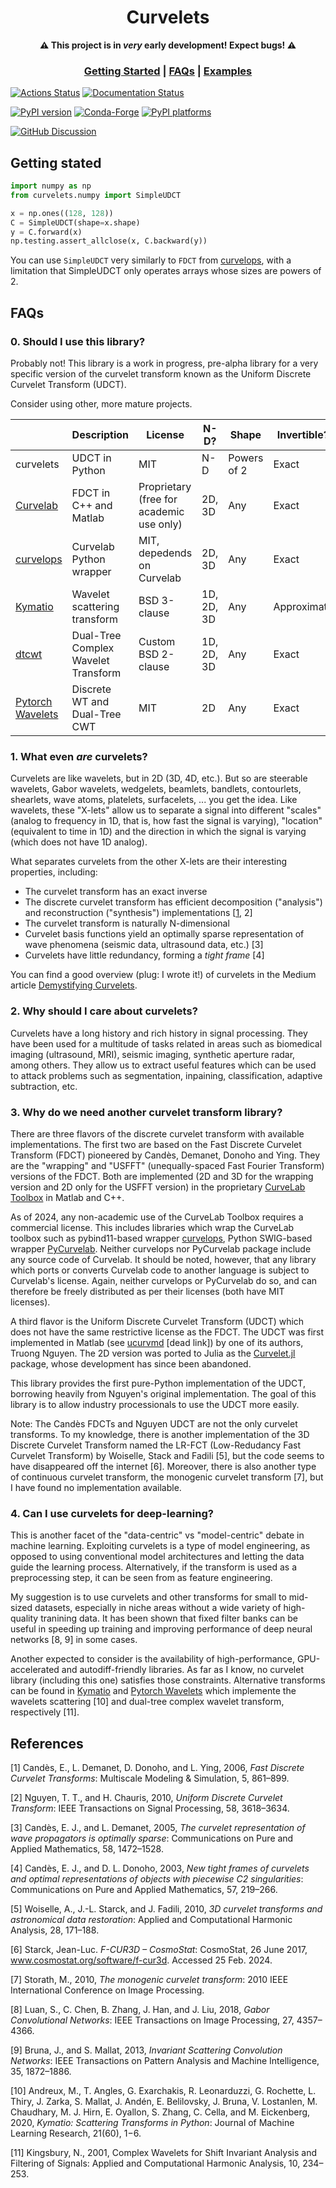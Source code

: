 <div align="center">
<h1>Curvelets</h1>

<strong>⚠️ This project is in <i>very</i> early development! Expect bugs! ⚠️
</strong>

<h3>
  <a href="#getting-started">Getting Started</a>
  <span> | </span>
  <a href="#FAQs">FAQs</a>
  <span> | </span>
  <a href="https://curvelets.readthedocs.io/en/latest/auto_examples/index.html">Examples</a>
</h3>
</div>

[![Actions Status][actions-badge]][actions-link]
[![Documentation Status][rtd-badge]][rtd-link]

[![PyPI version][pypi-version]][pypi-link]
[![Conda-Forge][conda-badge]][conda-link]
[![PyPI platforms][pypi-platforms]][pypi-link]

[![GitHub Discussion][github-discussions-badge]][github-discussions-link]

<!-- SPHINX-START -->

<!-- prettier-ignore-start -->
[actions-badge]:            https://github.com/cako/curvelets/workflows/CI/badge.svg
[actions-link]:             https://github.com/cako/curvelets/actions
[conda-badge]:              https://img.shields.io/conda/vn/conda-forge/Curvelets
[conda-link]:               https://github.com/conda-forge/Curvelets-feedstock
[github-discussions-badge]: https://img.shields.io/static/v1?label=Discussions&message=Ask&color=blue&logo=github
[github-discussions-link]:  https://github.com/cako/curvelets/discussions
[pypi-link]:                https://pypi.org/project/Curvelets/
[pypi-platforms]:           https://img.shields.io/pypi/pyversions/Curvelets
[pypi-version]:             https://img.shields.io/pypi/v/Curvelets
[rtd-badge]:                https://readthedocs.org/projects/Curvelets/badge/?version=latest
[rtd-link]:                 https://Curvelets.readthedocs.io/en/latest/?badge=latest

<!-- prettier-ignore-end -->
## Getting stated

```python
import numpy as np
from curvelets.numpy import SimpleUDCT

x = np.ones((128, 128))
C = SimpleUDCT(shape=x.shape)
y = C.forward(x)
np.testing.assert_allclose(x, C.backward(y))
```

You can use `SimpleUDCT` very similarly to `FDCT` from [curvelops](https://github.com/PyLops/curvelops), with a limitation that SimpleUDCT only operates arrays whose sizes are powers of 2.



## FAQs

### 0. Should I use this library?

Probably not! This library is a work in progress, pre-alpha library for a very specific version of the curvelet transform known as the Uniform Discrete Curvelet Transform (UDCT).

Consider using other, more mature projects.

|                                                             | Description                         | License                                  | N-D?       | Shape       | Invertible? |
| ----------------------------------------------------------- | ----------------------------------- | ---------------------------------------- | ---------- | ----------- | ----------- |
| curvelets                                                   | UDCT in Python                      | MIT                                      | N-D        | Powers of 2 | Exact       |
| [Curvelab](https://curvelet.org/software.php)               | FDCT in C++ and Matlab              | Proprietary (free for academic use only) | 2D, 3D     | Any         | Exact       |
| [curvelops](https://github.com/PyLops/curvelops)            | Curvelab Python wrapper             | MIT, depedends on Curvelab               | 2D, 3D     | Any         | Exact       |
| [Kymatio](https://www.kymat.io/)                            | Wavelet scattering transform        | BSD 3-clause                             | 1D, 2D, 3D | Any         | Approximate |
| [dtcwt](https://dtcwt.readthedocs.io)                       | Dual-Tree Complex Wavelet Transform | Custom BSD 2-clause                      | 1D, 2D, 3D | Any         | Exact       |
| [Pytorch Wavelets](https://pytorch-wavelets.readthedocs.io) | Discrete WT and Dual-Tree CWT       | MIT                                      | 2D         | Any         | Exact       |



### 1. What even *are* curvelets?

   Curvelets are like wavelets, but in 2D (3D, 4D, etc.). But so are steerable wavelets, Gabor wavelets, wedgelets, beamlets, bandlets, contourlets, shearlets, wave atoms, platelets, surfacelets, ... you get the idea. Like wavelets, these "X-lets" allow us to separate a signal into different "scales" (analog to frequency in 1D, that is, how fast the signal is varying), "location" (equivalent to time in 1D) and the direction in which the signal is varying (which does not have 1D analog).

   What separates curvelets from the other X-lets are their interesting properties, including:
   * The curvelet transform has an exact inverse
   * The discrete curvelet transform has efficient decomposition ("analysis") and reconstruction ("synthesis") implementations [[1](#1), 2]
   * The curvelet transform is naturally N-dimensional
   * Curvelet basis functions yield an optimally sparse representation of wave phenomena (seismic data, ultrasound data, etc.) [3]
   * Curvelets have little redundancy, forming a _tight frame_ [4]
  
  You can find a good overview (plug: I wrote it!) of curvelets in the Medium article [Demystifying Curvelets](https://towardsdatascience.com/desmystifying-curvelets-c6d88faba0bf).

### 2. Why should I care about curvelets?
   Curvelets have a long history and rich history in signal processing. They have been used for a multitude of tasks related in areas such as biomedical imaging (ultrasound, MRI), seismic imaging, synthetic aperture radar, among others. They allow us to extract useful features which can be used to attack problems such as segmentation, inpaining, classification, adaptive subtraction, etc.

### 3. Why do we need another curvelet transform library?

There are three flavors of the discrete curvelet transform with available implementations. The first two are based on the Fast Discrete Curvelet Transform (FDCT) pioneered by Candès, Demanet, Donoho and Ying. They are the "wrapping" and "USFFT" (unequally-spaced Fast Fourier Transform) versions of the FDCT. Both are implemented (2D and 3D for the wrapping version and 2D only for the USFFT version) in the proprietary [CurveLab Toolbox](http://www.curvelet.org/software.html) in Matlab and C++.

As of 2024, any non-academic use of the CurveLab Toolbox requires a commercial license. This includes libraries which wrap the CurveLab toolbox such as pybind11-based wrapper [curvelops](https://github.com/PyLops/curvelops), Python SWIG-based wrapper [PyCurvelab](https://github.com/slimgroup/PyCurvelab). Neither curvelops nor PyCurvelab package include any source code of Curvelab. It should be noted, however, that any library which ports or converts Curvelab code to another language is subject to Curvelab's license. Again, neither curvelops or PyCurvelab do so, and can therefore be freely distributed as per their licenses (both have MIT licenses).

A third flavor is the Uniform Discrete Curvelet Transform (UDCT) which does not have the same restrictive license as the FDCT. The UDCT was first implemented in Matlab (see [ucurvmd](https://github.com/nttruong7/ucurvmd) \[dead link\]) by one of its authors, Truong Nguyen. The 2D version was ported to Julia as the [Curvelet.jl](https://github.com/fundamental/Curvelet.jl) package, whose development has since been abandoned.

This library provides the first pure-Python implementation of the UDCT, borrowing heavily from Nguyen's original implementation. The goal of this library is to allow industry processionals to use the UDCT more easily.

Note: The Candès FDCTs and Nguyen UDCT are not the only curvelet transforms. To my knowledge, there is another implementation of the 3D Discrete Curvelet Transform named the LR-FCT (Low-Redudancy Fast Curvelet Transform) by Woiselle, Stack and Fadili [5], but the code seems to have disappeared off the internet [6]. Moreover, there is also another type of continuous curvelet transform, the monogenic curvelet transform [7], but I have found no implementation available.

### 4. Can I use curvelets for deep-learning?
This is another facet of the "data-centric" vs "model-centric" debate in machine learning. Exploiting curvelets is a type of model engineering, as opposed to using conventional model architectures and letting the data guide the learning process. Alternatively, if the transform is used as a preprocessing step, it can be seen from as feature engineering.

My suggestion is to use curvelets and other transforms for small to mid-sized datasets, especially in niche areas without a wide variety of high-quality tranining data. It has been shown that fixed filter banks can be useful in speeding up training and improving performance of deep neural networks [8, 9] in some cases.

Another expected to consider is the availability of high-performance, GPU-accelerated and autodiff-friendly libraries. As far as I know, no curvelet library (including this one) satisfies those constraints. Alternative transforms can be found in [Kymatio](https://www.kymat.io/)  and [Pytorch Wavelets](https://pytorch-wavelets.readthedocs.io/en/latest/readme.html) which implemente the wavelets scattering [10] and dual-tree complex wavelet transform, respectively [11].

## References
[1] Candès, E., L. Demanet, D. Donoho, and L. Ying, 2006, *Fast Discrete Curvelet Transforms*: Multiscale Modeling & Simulation, 5, 861–899.

[2] Nguyen, T. T., and H. Chauris, 2010, *Uniform Discrete Curvelet Transform*: IEEE Transactions on Signal Processing, 58, 3618–3634.


[3] Candès, E. J., and L. Demanet, 2005, *The curvelet representation of wave propagators is optimally sparse*: Communications on Pure and Applied Mathematics, 58, 1472–1528.

[4] Candès, E. J., and D. L. Donoho, 2003, *New tight frames of curvelets and optimal representations of objects with piecewise C2 singularities*: Communications on Pure and Applied Mathematics, 57, 219–266.

[5] Woiselle, A., J.-L. Starck, and J. Fadili, 2010, *3D curvelet transforms and astronomical data restoration*: Applied and Computational Harmonic Analysis, 28, 171–188.

[6] Starck, Jean-Luc. *F-CUR3D – CosmoStat*: CosmoStat, 26 June 2017, www.cosmostat.org/software/f-cur3d. Accessed 25 Feb. 2024.

[7] Storath, M., 2010, *The monogenic curvelet transform*: 2010 IEEE International Conference on Image Processing.

[8] Luan, S., C. Chen, B. Zhang, J. Han, and J. Liu, 2018, *Gabor Convolutional Networks*: IEEE Transactions on Image Processing, 27, 4357–4366.

[9] Bruna, J., and S. Mallat, 2013, *Invariant Scattering Convolution Networks*: IEEE Transactions on Pattern Analysis and Machine Intelligence, 35, 1872–1886.

[10] Andreux, M., T. Angles, G. Exarchakis, R. Leonarduzzi, G. Rochette, L. Thiry, J. Zarka, S. Mallat, J. Andén, E. Belilovsky, J. Bruna, V. Lostanlen, M. Chaudhary, M. J. Hirn, E. Oyallon, S. Zhang, C. Cella, and M. Eickenberg, 2020, *Kymatio: Scattering Transforms in Python*: Journal of Machine Learning Research, 21(60), 1−6.

[11] Kingsbury, N., 2001, Complex Wavelets for Shift Invariant Analysis and Filtering of Signals: Applied and Computational Harmonic Analysis, 10, 234–253.


